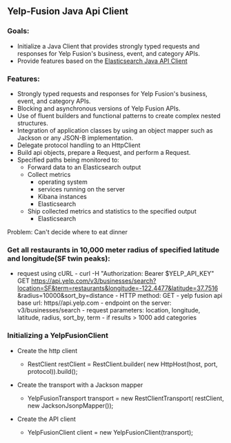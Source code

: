 ## Yelp-Fusion Java Api Client

### Goals:
- Initialize a Java Client that provides strongly typed requests and responses for Yelp Fusion's business, event, and category APIs.
- Provide features based on the [Elasticsearch Java API Client]("https://www.elastic.co/guide/en/elasticsearch/client/java-api-client/current/index.html/")

### Features:
- Strongly typed requests and responses for Yelp Fusion's business, event, and category APIs.
- Blocking and asynchronous versions of Yelp Fusion APIs.
- Use of fluent builders and functional patterns to create complex nested structures.
- Integration of application classes by using an object mapper such as Jackson or any JSON-B implementation.
- Delegate  protocol handling to an HttpClient
- Build api objects, prepare a Request, and perform a Request.
- Specified paths being monitored to:
  - Forward data to an Elasticsearch output
  - Collect metrics
    - operating system
    - services running on the server
    - Kibana instances
    - Elasticsearch
  - Ship collected metrics and statistics to the specified output
    - Elasticsearch  
 
Problem: Can't decide where to eat dinner
### Get all restaurants in 10,000 meter radius of specified latitude and longitude(SF twin peaks):
- request using cURL 
      - curl -H "Authorization: Bearer $YELP_API_KEY" GET https://api.yelp.com/v3/businesses/search?location=SF&term=restaurants&longitude=-122.4477&latitude=37.7516 &radius=10000&sort_by=distance
        - HTTP method: GET
        - yelp fusion api base url: https//api.yelp.com
        - endpoint on the server: v3/businesses/search
        - request parameters: location, longitude, latitude, radius, sort_by, term
          - if results > 1000 add categories
      

### Initializing a YelpFusionClient

- Create the http client
  - RestClient restClient = RestClient.builder(
      new HttpHost(host, port, protocol)).build();
      
- Create the transport with a Jackson mapper
  - YelpFusionTransport transport = new RestClientTransport(
      restClient, new JacksonJsonpMapper());

- Create the API client    
  - YelpFusionClient client = new YelpFusionClient(transport);
